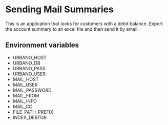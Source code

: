 # Sending Mail Summaries

This is an application that looks for customers with a debit balance.
Export the account summary to an excel file and then send it by email.

## Environment variables

- URBANO_HOST
- URBANO_DB
- URBANO_PASS
- URBANO_USER
- MAIL_HOST
- MAIL_USER
- MAIL_PASSWORD
- MAIL_FROM
- MAIL_INFO
- MAIL_CC
- FILE_PATH_PREFIX
- INDEX_DEBTOR
